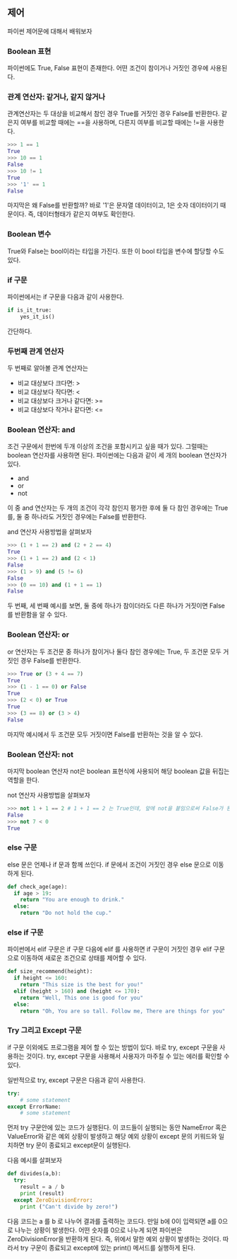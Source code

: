 ## 제어

파이썬 제어문에 대해서 배워보자

### Boolean 표현

파이썬에도 True, False 표현이 존재한다. 어떤 조건이 참이거나 거짓인 경우에 사용된다.

### 관계 연산자: 같거나, 같지 않거나

관계연산자는 두 대상을 비교해서 참인 경우 True를 거짓인 경우 False를 반환한다. 같은지 여부를 비교할 때에는 ==을 사용하며, 다른지 여부를 비교할 때에는 !=을 사용한다. 

```python
>>> 1 == 1
True
>>> 10 == 1
False
>>> 10 != 1
True
>>> '1' == 1
False
```

마지막은 왜 False를 반환할까? 바로 '1'은 문자열 데이터이고, 1은 숫자 데이터이기 때문이다. 즉, 데이터형태가 같은지 여부도 확인한다.

### Boolean 변수

True와 False는 bool이라는 타입을 가진다. 또한 이 bool 타입을 변수에 할당할 수도 있다.

### if 구문

파이썬에서는 if 구문을 다음과 같이 사용한다.

```python
if is_it_true:
	yes_it_is()
```

간단하다.

### 두번째 관계 연산자

두 번째로 알아볼 관계 연산자는

- 비교 대상보다 크다면: \>
- 비교 대상보다 작다면: <
- 비교 대상보다 크거나 같다면: \>=
- 비교 대상보다 작거나 같다면: \<=

### Boolean 연산자: and

조건 구문에서 한번에 두개 이상의 조건을 포함시키고 싶을 때가 있다. 그럴때는 boolean 연산자를 사용하면 된다. 파이썬에는 다음과 같이 세 개의 boolean 연산자가 있다.

- and
- or
- not

이 중 and 연산자는 두 개의 조건이 각각 참인지 평가한 후에 둘 다 참인 경우에는 True를, 둘 중 하나라도 거짓인 경우에는 False를 반환한다.

and 연산자 사용방법을 살펴보자

```python
>>> (1 + 1 == 2) and (2 + 2 == 4)
True
>>> (1 + 1 == 2) and (2 < 1)
False
>>> (1 > 9) and (5 != 6)
False
>>> (0 == 10) and (1 + 1 == 1) 
False
```

두 번째, 세 번째 예시를 보면, 둘 중에 하나가 참이더라도 다른 하나가 거짓이면 False를 반환함을 알 수 있다.

### Boolean 연산자: or

or 연산자는 두 조건문 중 하나가 참이거나 둘다 참인 경우에는 True, 두 조건문 모두 거짓인 경우 False를 반환한다.

```python
>>> True or (3 + 4 == 7)
True
>>> (1 - 1 == 0) or False
True
>>> (2 < 0) or True
True
>>> (3 == 8) or (3 > 4) 
False
```

마지막 예시에서 두 조건문 모두 거짓이면 False를 반환하는 것을 알 수 있다.

### Boolean 연산자: not

마지막 boolean 연산자 not은 boolean 표현식에 사용되어 해당 boolean 값을 뒤집는 역할을 한다.

not 연산자 사용방법을 살펴보자

```python
>>> not 1 + 1 == 2 # 1 + 1 == 2 는 True인데, 앞에 not을 붙임으로써 False가 된다.
False
>>> not 7 < 0
True
```

### else 구문

else 문은 언제나 if 문과 함께 쓰인다. if 문에서 조건이 거짓인 경우 else 문으로 이동하게 된다.

```python
def check_age(age):
  if age > 19:
    return "You are enough to drink."
  else:
    return "Do not hold the cup."
```

### else if 구문

파이썬에서 elif 구문은 if 구문 다음에 elif 를 사용하면 if 구문이 거짓인 경우 elif 구문으로 이동하여 새로운 조건으로 상태를 제어할 수 있다.

```python
def size_recommend(height):
  if height <= 160:
    return "This size is the best for you!"
  elif (height > 160) and (height <= 170):
    return "Well, This one is good for you"
  else:
    return "Oh, You are so tall. Follow me, There are things for you"
```

### Try 그리고 Except 구문

if 구문 이외에도 프로그램을 제어 할 수 있는 방법이 있다. 바로 try, except 구문을 사용하는 것이다. try, except 구문을 사용해서 사용자가 마주칠 수 있는 에러를 확인할 수 있다.

일반적으로 try, except 구문은 다음과 같이 사용한다.

```python
try:
    # some statement
except ErrorName:
    # some statement
```

  먼저 try 구문안에 있는 코드가 실행된다. 이 코드들이 실행되는 동안 NameError 혹은 ValueError와 같은 예외 상황이 발생하고 해당 예외 상황이 except 문의 키워드와 일치하면 try 문이 종료되고 except문이 실행된다.

다음 예시를 살펴보자

```python
def divides(a,b):
  try:
    result = a / b
    print (result)
  except ZeroDivisionError:
    print ("Can't divide by zero!")
```

다음 코드는 a 를 b 로 나누어 결과를 출력하는 코드다. 만일 b에 0이 입력되면 a를 0으로 나누는 상황이 발생한다. 어떤 숫자를 0으로 나누게 되면 파이썬은 ZeroDivisionError을 반환하게 된다. 즉, 위에서 말한 예외 상황이 발생하는 것이다. 따라서 try 구문이 종료되고 except에 있는 print() 메서드를 실행하게 된다.